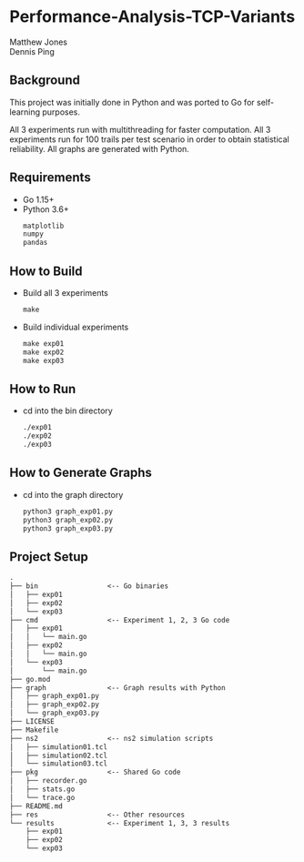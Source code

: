 # Performance-Analysis-TCP-Variants

Matthew Jones  
Dennis Ping

## Background

This project was initially done in Python and was ported to Go for self-learning purposes.

All 3 experiments run with multithreading for faster computation. All 3 experiments run for 100 trails per test scenario in order to obtain statistical reliability. All graphs are generated with Python.

## Requirements

* Go 1.15+
* Python 3.6+
    ```txt
    matplotlib
    numpy
    pandas
    ```

## How to Build

* Build all 3 experiments
    ```txt
    make
    ```

* Build individual experiments
    ```txt
    make exp01
    make exp02
    make exp03
    ```

## How to Run

* cd into the bin directory
    ```txt
    ./exp01
    ./exp02
    ./exp03
    ```

## How to Generate Graphs

* cd into the graph directory
    ```txt
    python3 graph_exp01.py
    python3 graph_exp02.py
    python3 graph_exp03.py
    ```

## Project Setup

```txt
.
├── bin                 <-- Go binaries
│   ├── exp01
│   ├── exp02
│   └── exp03
├── cmd                 <-- Experiment 1, 2, 3 Go code
│   ├── exp01
│   │   └── main.go
│   ├── exp02
│   │   └── main.go
│   └── exp03
│       └── main.go
├── go.mod
├── graph               <-- Graph results with Python
│   ├── graph_exp01.py
│   ├── graph_exp02.py
│   └── graph_exp03.py
├── LICENSE
├── Makefile
├── ns2                 <-- ns2 simulation scripts
│   ├── simulation01.tcl
│   ├── simulation02.tcl
│   └── simulation03.tcl
├── pkg                 <-- Shared Go code
│   ├── recorder.go
│   ├── stats.go
│   └── trace.go
├── README.md
├── res                 <-- Other resources
└── results             <-- Experiment 1, 3, 3 results
    ├── exp01
    ├── exp02
    └── exp03
```